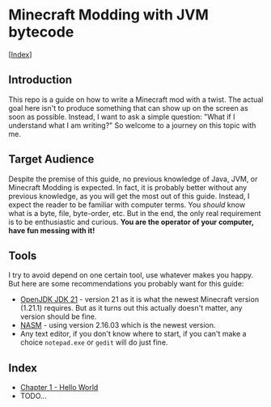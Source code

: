 # Minecraft Modding with JVM bytecode

[[Index](#index)]

## Introduction

This repo is a guide on how to write a Minecraft mod with a twist. The actual goal here isn't to produce something that can show up on the screen as soon as possible. Instead, I want to ask a simple question: "What if I understand what I am writing?" So welcome to a journey on this topic with me.

## Target Audience

Despite the premise of this guide, no previous knowledge of Java, JVM, or Minecraft Modding is expected. In fact, it is probably better without any previous knowledge, as you will get the most out of this guide.
Instead, I expect the reader to be familiar with computer terms. You *should* know what is a byte, file, byte-order, etc. But in the end, the only real requirement is to be enthusiastic and curious. **You are the operator of your computer, have fun messing with it!**

## Tools

I try to avoid depend on one certain tool, use whatever makes you happy. But here are some recommendations you probably want for this guide:

 - [OpenJDK JDK 21](https://jdk.java.net/21/) - version 21 as it is what the newest Minecraft version (1.21.1) requires. But as it turns out this actually doesn't matter, any version should be fine.
 - [NASM](https://nasm.us/) - using version 2.16.03 which is the newest version.
 - Any text editor, if you don't know where to start, if you can't make a choice `notepad.exe` or `gedit` will do just fine.

## Index
- [Chapter 1 - Hello World](chapter1)
- TODO...
